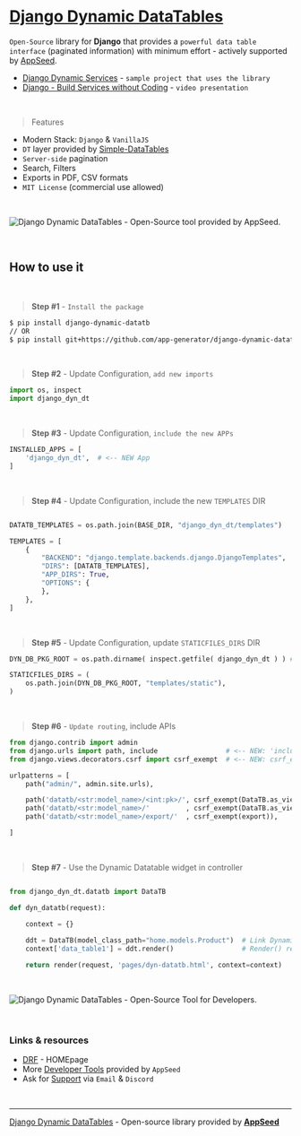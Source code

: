 # [Django Dynamic DataTables](https://appseed.us/developer-tools/django-dynamic-datatables/)

`Open-Source` library for **Django** that provides a `powerful data table interface` (paginated information) with minimum effort - actively supported by [AppSeed](https://appseed.us/).

- [Django Dynamic Services](https://github.com/app-generator/django-dynamic-services) - `sample project that uses the library`
- [Django - Build Services without Coding](https://www.youtube.com/watch?v=EtMCK5AmdQI) - `video presentation`

<br /> 

> Features

- Modern Stack: `Django` & `VanillaJS`
- `DT` layer provided by [Simple-DataTables](https://github.com/fiduswriter/Simple-DataTables)
- `Server-side` pagination
- Search, Filters
- Exports in PDF, CSV formats
- `MIT License` (commercial use allowed) 

<br />

![Django Dynamic DataTables - Open-Source tool provided by AppSeed.](https://user-images.githubusercontent.com/51070104/194712823-b8bf1a9e-f5d8-47b3-b7e6-a46a29f3acbe.gif)

<br />

## How to use it

<br />

> **Step #1** - `Install the package` 

```bash
$ pip install django-dynamic-datatb
// OR
$ pip install git+https://github.com/app-generator/django-dynamic-datatb.git
```

<br />

> **Step #2** - Update Configuration, `add new imports`

```python
import os, inspect
import django_dyn_dt
```

<br />

> **Step #3** - Update Configuration, `include the new APPs`

```python
INSTALLED_APPS = [
    'django_dyn_dt',  # <-- NEW App
]
```

<br />

> **Step #4** - Update Configuration, include the new `TEMPLATES` DIR

```python

DATATB_TEMPLATES = os.path.join(BASE_DIR, "django_dyn_dt/templates")   # <-- NEW Templates Include

TEMPLATES = [
    {
        "BACKEND": "django.template.backends.django.DjangoTemplates",
        "DIRS": [DATATB_TEMPLATES],                                    # <-- NEW Include
        "APP_DIRS": True,
        "OPTIONS": {
        },
    },
]
```

<br />

> **Step #5** - Update Configuration, update `STATICFILES_DIRS` DIR

```python 
DYN_DB_PKG_ROOT = os.path.dirname( inspect.getfile( django_dyn_dt ) ) # <-- NEW App

STATICFILES_DIRS = (
    os.path.join(DYN_DB_PKG_ROOT, "templates/static"),
)
```

<br />


> **Step #6** - `Update routing`, include APIs 

```python
from django.contrib import admin
from django.urls import path, include                 # <-- NEW: 'include` directive added
from django.views.decorators.csrf import csrf_exempt  # <-- NEW: csrf_exempt required 

urlpatterns = [
    path("admin/", admin.site.urls),

    path('datatb/<str:model_name>/<int:pk>/', csrf_exempt(DataTB.as_view())),  # <-- NEW: (Used by Dynamic DataTables)
    path('datatb/<str:model_name>/'         , csrf_exempt(DataTB.as_view())),  # <-- NEW: (Used by Dynamic DataTables)
    path('datatb/<str:model_name>/export/'  , csrf_exempt(export)),            # <-- NEW: (Used by Dynamic DataTables)

]    
```    

<br />

> **Step #7** - Use the Dynamic Datatable widget in controller

```python

from django_dyn_dt.datatb import DataTB

def dyn_datatb(request):

    context = {} 
        
    ddt = DataTB(model_class_path="home.models.Product")  # Link Dynamic view to a Model (full path)
    context['data_table1'] = ddt.render()                 # Render() returns the dynamic widget

    return render(request, 'pages/dyn-datatb.html', context=context)

```

<br />

![Django Dynamic DataTables - Open-Source Tool for Developers.](https://user-images.githubusercontent.com/51070104/194706034-b691226d-f9fa-4c05-a828-fc947670c573.jpg)

<br />

### Links & resources 

- [DRF](https://www.django-rest-framework.org/) - HOMEpage
- More [Developer Tools](https://appseed.us/developer-tools/) provided by `AppSeed`
- Ask for [Support](https://appseed.us/support/) via `Email` & `Discord` 

<br />

---
[Django Dynamic DataTables](https://appseed.us/developer-tools/django-dynamic-datatables/) - Open-source library provided by **[AppSeed](https://appseed.us/)**
